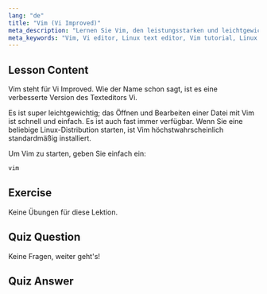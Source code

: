 ```yaml
---
lang: "de"
title: "Vim (Vi Improved)"
meta_description: "Lernen Sie Vim, den leistungsstarken und leichtgewichtigen Vi Improved Texteditor für Linux. Verstehen Sie die grundlegende Nutzung und warum Vim für Linux-Benutzer unerlässlich ist."
meta_keywords: "Vim, Vi editor, Linux text editor, Vim tutorial, Linux commands, beginner Linux, Vim guide"
---
```


## Lesson Content

Vim steht für Vi Improved. Wie der Name schon sagt, ist es eine verbesserte Version des Texteditors Vi.

Es ist super leichtgewichtig; das Öffnen und Bearbeiten einer Datei mit Vim ist schnell und einfach. Es ist auch fast immer verfügbar. Wenn Sie eine beliebige Linux-Distribution starten, ist Vim höchstwahrscheinlich standardmäßig installiert.

Um Vim zu starten, geben Sie einfach ein:

```bash
vim
```

## Exercise

Keine Übungen für diese Lektion.

## Quiz Question

Keine Fragen, weiter geht's!

## Quiz Answer

